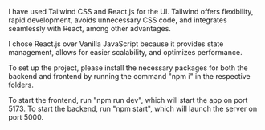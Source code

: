 I have used Tailwind CSS and React.js for the UI. Tailwind offers flexibility, rapid development, avoids unnecessary CSS code, and integrates seamlessly with React, among other advantages.

I chose React.js over Vanilla JavaScript because it provides state management, allows for easier scalability, and optimizes performance.

To set up the project, please install the necessary packages for both the backend and frontend by running the command "npm i" in the respective folders.

To start the frontend, run "npm run dev", which will start the app on port 5173.
To start the backend, run "npm start", which will launch the server on port 5000.
